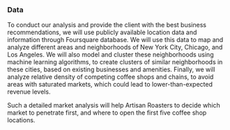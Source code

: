 ### Data

To conduct our analysis and provide the client with the best business recommendations, we will use publicly available location data and information through Foursquare database. We will use this data to map and analyze different areas and neighborhoods of New York City, Chicago, and Los Angeles. We will also model and cluster these neighborhoods using machine learning algorithms, to create clusters of similar neighborhoods in these cities, based on existing businesses and amenities. Finally, we will analyze relative density of competing coffee shops and chains, to avoid areas with saturated markets, which could lead to lower-than-expected revenue levels.

Such a detailed market analysis will help Artisan Roasters to decide which market to penetrate first, and where to open the first five coffee shop locations.
